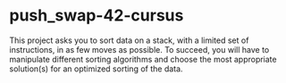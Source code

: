 # push_swap-42-cursus
This project asks you to sort data on a stack, with a limited set of instructions, in as few moves as possible. To succeed, you will have to manipulate different sorting algorithms and choose the most appropriate solution(s) for an optimized sorting of the data.
